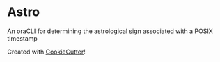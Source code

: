 # Astro

An oraCLI for determining the astrological sign associated with a POSIX timestamp

Created with [CookieCutter](https://github.com/nvie/cookiecutter-python-cli)!
